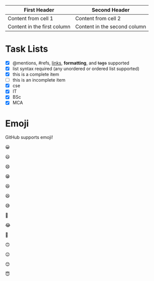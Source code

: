 First Header | Second Header
------------ | -------------
Content from cell 1 | Content from cell 2
Content in the first column | Content in the second column


 # Task Lists
- [x] @mentions, #refs, [links](), **formatting**, and <del>tags</del> supported
- [x] list syntax required (any unordered or ordered list supported)
- [x] this is a complete item
- [ ] this is an incomplete item
- [x]  cse
- [x]  IT
- [x] BSc
- [x] MCA

# Emoji
GitHub supports emoji!

:grinning:		

:smiley:	

:smile:		

:grin:	

:laughing:


:satisfied:		

:sweat_smile:	


:rofl:		


:joy:	

:slightly_smiling_face:	

:upside_down_face:

:wink:	

:blush:



:innocent:		
